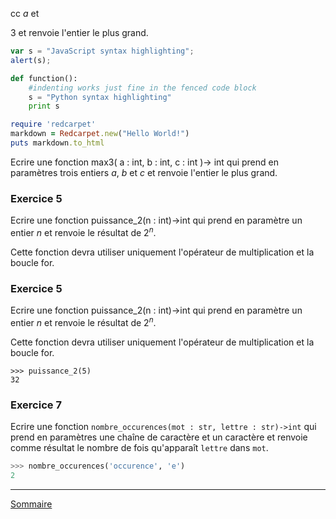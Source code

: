 cc
$a$
et

$3$
et renvoie l'entier le plus grand.

```javascript
var s = "JavaScript syntax highlighting";
alert(s);
```

```python
def function():
    #indenting works just fine in the fenced code block
    s = "Python syntax highlighting"
    print s
```

```ruby
require 'redcarpet'
markdown = Redcarpet.new("Hello World!")
puts markdown.to_html
```

Ecrire une fonction max3( a : int, b : int, c : int )-> int qui prend en paramètres trois entiers
$a$,
$b$ et 
$c$ et renvoie l'entier le plus grand.



### Exercice 5

Ecrire une fonction puissance_2(n : int)->int qui prend en paramètre un entier $n$ et renvoie le résultat de $2^n$.

Cette fonction devra utiliser uniquement l'opérateur de multiplication et la boucle for.



### Exercice 5

Ecrire une fonction puissance_2(n : int)->int qui prend en paramètre un entier $n$ et renvoie le résultat de $2^n$.

Cette fonction devra utiliser uniquement l'opérateur de multiplication et la boucle for.

```
>>> puissance_2(5)
32
```

### Exercice 7

Ecrire une fonction `nombre_occurences(mot : str, lettre : str)->int` qui prend en paramètres une chaîne de caractère et un caractère et renvoie comme résultat le nombre de fois qu'apparaît `lettre` dans `mot`.

```python
>>> nombre_occurences('occurence', 'e')
2
```
______________

[Sommaire](./../../terminale/)